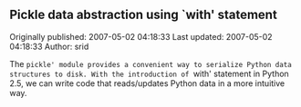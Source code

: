 ## Pickle data abstraction using `with' statement 
Originally published: 2007-05-02 04:18:33 
Last updated: 2007-05-02 04:18:33 
Author: srid  
 
The `pickle' module provides a convenient way to serialize Python data structures to disk. With the introduction of `with' statement in Python 2.5, we can write code that reads/updates Python data in a more intuitive way.